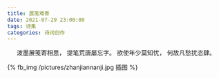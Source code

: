 ```yaml
---
title: 展笺难寄
date: 2021-07-29 23:00:00
tags: 诗集
categories: 诗词创作
---
```

<center>

泼墨展笺寄相思，
提笔荒唐屡忘字。
欲使年少莫知忧，
何故凡愁扰恣肆。

</center>

{% fb_img /pictures/zhanjiannanji.jpg 插图 %}

